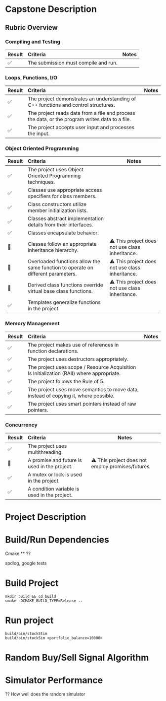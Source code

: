 
# Capstone Description 

## Rubric Overview


### Compiling and Testing 
| Result             | Criteria                             | Notes |
| ------------------ | :----------------------------------- | ----- |
| :white_check_mark: | The submission must compile and run. |       |

### Loops, Functions, I/O
| Result             | Criteria                                                                                       | Notes |
| ------------------ | :--------------------------------------------------------------------------------------------- | ----- |
| :white_check_mark: | The project demonstrates an understanding of C++ functions and control structures.             |       |
| :white_check_mark: | The project reads data from a file and process the data, or the program writes data to a file. |       |
| :white_check_mark: | The project accepts user input and processes the input.                                        |       |

### Object Oriented Programming
| Result                | Criteria                                                                         | Notes                                                  |
| --------------------- | :------------------------------------------------------------------------------- | ------------------------------------------------------ |
| :white_check_mark:    | The project uses Object Oriented Programming techniques.                         |                                                        |
| :white_check_mark:    | Classes use appropriate access specifiers for class members.                     |                                                        |
| :white_check_mark:    | Class constructors utilize member initialization lists.                          |                                                        |
| :white_check_mark:    | Classes abstract implementation details from their interfaces.                   |                                                        |
| :white_check_mark:    | Classes encapsulate behavior.                                                    |                                                        |
| :black_square_button: | Classes follow an appropriate inheritance hierarchy.                             | :warning: This project does not use class inheritance. |
| :black_square_button: | Overloaded functions allow the same function to operate on different parameters. | :warning: This project does not use class inheritance. |
| :black_square_button: | Derived class functions override virtual base class functions.                   | :warning: This project does not use class inheritance. |
| :white_check_mark:    | Templates generalize functions in the project.                                   |                                                        |

### Memory Management
| Result             | Criteria                                                                                  | Notes |
| ------------------ | :---------------------------------------------------------------------------------------- | ----- |
| :white_check_mark: | The project makes use of references in function declarations.                             |       |
| :white_check_mark: | The project uses destructors appropriately.                                               |       |
| :white_check_mark: | The project uses scope / Resource Acquisition Is Initialization (RAII) where appropriate. |       |
| :white_check_mark: | The project follows the Rule of 5.                                                        |       |
| :white_check_mark: | The project uses move semantics to move data, instead of copying it, where possible.      |       |
| :white_check_mark: | The project uses smart pointers instead of raw pointers.                                  |       |

### Concurrency 
| Result                | Criteria                                     | Notes                                                   |
| --------------------- | :------------------------------------------- | ------------------------------------------------------- |
| :white_check_mark:    | The project uses multithreading.             |                                                         |
| :black_square_button: | A promise and future is used in the project. | :warning: This project does not employ promises/futures |
| :white_check_mark:    | A mutex or lock is used in the project.      |                                                         |
| :white_check_mark:    | A condition variable is used in the project. |                                                         |


# Project Description 

# Build/Run Dependencies 

Cmake 
** ?? 

spdlog, google tests

# Build Project 

```
mkdir build && cd build 
cmake -DCMAKE_BUILD_TYPE=Release .. 
```

# Run project 

```
build/bin/stockStim
build/bin/stockSim <portfolio_balance=10000>
```

# Random Buy/Sell Signal Algorithm

# Simulator Performance

?? How well does the random simulator 